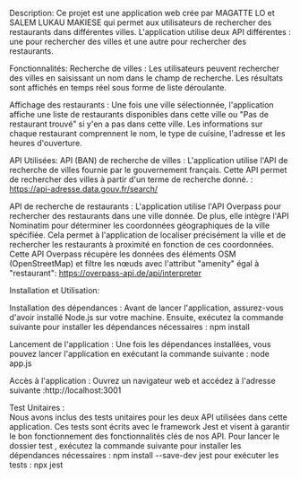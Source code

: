 Description:
Ce projet est une application web crée par MAGATTE LO et SALEM LUKAU MAKIESE qui permet aux utilisateurs de rechercher des restaurants dans différentes villes.
L'application utilise deux API différentes : une pour rechercher des villes et une autre pour rechercher des restaurants.

Fonctionnalités: 
Recherche de villes : Les utilisateurs peuvent rechercher des villes en saisissant un nom dans le champ de recherche. Les résultats sont affichés en temps réel sous forme de liste déroulante.

Affichage des restaurants : Une fois une ville sélectionnée, l'application affiche une liste de restaurants disponibles dans cette ville ou "Pas de restaurant trouvé" si y'en a pas dans cette ville.
Les informations sur chaque restaurant comprennent le nom, le type de cuisine, l'adresse et les heures d'ouverture.

API Utilisées:
API (BAN) de recherche de villes : L'application utilise l'API de recherche de villes fournie par le gouvernement français. 
Cette API permet de rechercher des villes à partir d'un terme de recherche donné. : https://api-adresse.data.gouv.fr/search/

API de recherche de restaurants : L'application utilise l'API Overpass pour rechercher des restaurants dans une ville donnée. De plus, elle intègre  l'API Nominatim pour déterminer les coordonnées géographiques de la ville spécifiée. Cela permet à l'application de localiser précisément la ville et de rechercher les restaurants à proximité en fonction de ces coordonnées.
Cette API Overpass  récupère les données des éléments OSM (OpenStreetMap) et filtre les nœuds avec l'attribut "amenity" égal à "restaurant": https://overpass-api.de/api/interpreter


Installation et Utilisation: 

Installation des dépendances : Avant de lancer l'application, assurez-vous d'avoir installé Node.js sur votre machine. 
Ensuite, exécutez la commande suivante pour installer les dépendances nécessaires : npm install

Lancement de l'application  : Une fois les dépendances installées, vous pouvez lancer l'application en exécutant la commande suivante : node app.js

Accès à l'application : Ouvrez un navigateur web et accédez à l'adresse suivante :http://localhost:3001


Test Unitaires :  
Nous avons inclus des tests unitaires pour les deux API utilisées dans cette application. Ces tests sont écrits avec le framework Jest et visent à garantir le bon fonctionnement des fonctionnalités clés de nos API.
Pour lancer le dossier test ,  exécutez la commande suivante pour installer les dépendances nécessaires : npm install --save-dev jest
pour exécuter les tests  : npx jest



